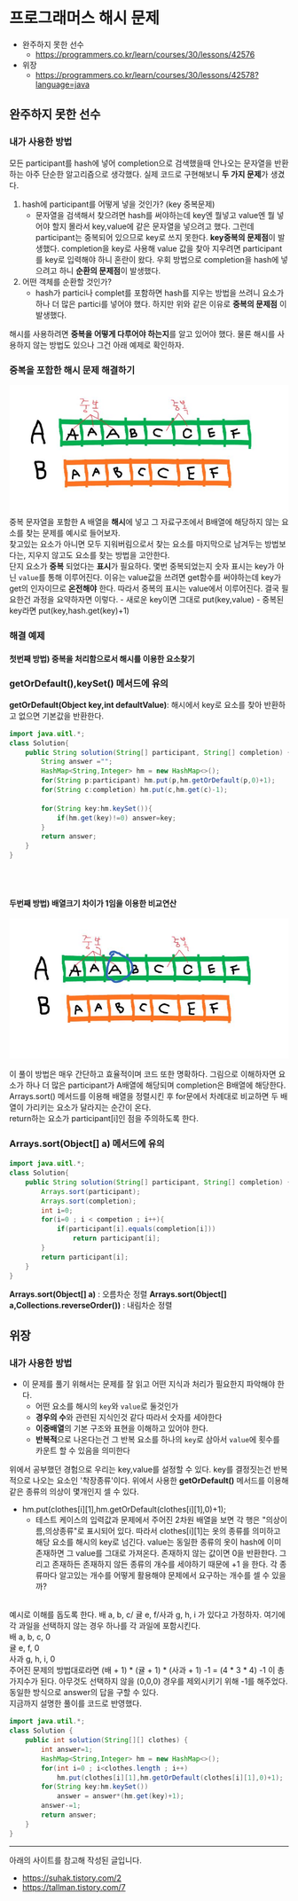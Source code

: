 # 프로그래머스 해시 문제 
- 완주하지 못한 선수
    - https://programmers.co.kr/learn/courses/30/lessons/42576
- 위장
    - https://programmers.co.kr/learn/courses/30/lessons/42578?language=java

## 완주하지 못한 선수
### 내가 사용한 방법
모든 participant를 hash에 넣어 completion으로 검색했을때 안나오는 문자열을 반환하는 아주 단순한 알고리즘으로 생각했다. 실제 코드로 구현해보니 **두 가지 문제**가 생겼다.
1. hash에 participant를 어떻게 넣을 것인가? (key 중복문제)
    - 문자열을 검색해서 찾으려면 hash를 써야하는데 key엔 뭘넣고 value엔 뭘 넣어야 할지 몰라서 key,value에 같은 문자열을 넣으려고 했다. 그런데 participant는 중복되어 있으므로 key로 쓰지 못한다. **key중복의 문제점**이 발생했다. completion을 key로 사용해 value 값을 찾아 지우려면 participant를 key로 입력해야 하니 혼란이 왔다. 우회 방법으로 completion을 hash에 넣으려고 하니 **순환의 문제점**이 발생했다.
2. 어떤 객체를 순환할 것인가?
    - hash가 partici나 complet를 포함하면 hash를 지우는 방법을 쓰려니 요소가 하나 더 많은 partici를 넣어야 했다. 하지만 위와 같은 이유로 **중복의 문제점** 이 발생했다.

해시를 사용하려면 **중복을 어떻게 다루어야 하는지**를 알고 있어야 했다. 물론 해시를 사용하지 않는 방법도 있으나 그건 아래 예제로 확인하자.

### 중복을 포함한 해시 문제 해결하기
![img load fail](./imgs/sameArrays.JPG)
중복 문자열을 포함한 A 배열을 **해시**에 넣고 그 자료구조에서 B배열에 해당하지 않는 요소를 찾는 문제를 예시로 들어보자.<br> 찾고있는 요소가 아니면 모두 지워버림으로서 찾는 요소를 마지막으로 남겨두는 방법보다는, 지우지 않고도 요소를 찾는 방법을 고안한다.<br> 단지 요소가 **중복** 되었다는 **표시**가 필요하다. 몇번 중복되었는지 숫자 표시는 key가 아닌 <code>value</code>를 통해 이루어진다. 이유는 value값을 쓰려면 get함수를 써야하는데 key가 get의 인자이므로 **온전해야** 한다. 따라서 중복의 표시는 value에서 이루어진다. 결국 필요한건 과정을 요약하자면 이렇다.
    - 새로운 key이면 그대로 put(key,value)
    - 중복된 key라면 put(key,hash.get(key)+1)

### 해결 예제
#### 첫번째 방법) 중복을 처리함으로서 해시를 이용한 요소찾기
### getOrDefault(),keySet() 메서드에 유의

 **getOrDefault(Object key,int defaultValue)**: 해시에서 key로 요소를 찾아 반환하고 없으면 기본값을 반환한다.
 
```java
import java.uitl.*;
class Solution{
    public String solution(String[] participant, String[] completion) {
        String answer ="";
        HashMap<String,Integer> hm = new HashMap<>();
        for(String p:participant) hm.put(p,hm.getOrDefault(p,0)+1);
        for(String c:completion) hm.put(c,hm.get(c)-1);

        for(String key:hm.keySet()){
            if(hm.get(key)!=0) answer=key;
        }
        return answer;
    }
}
```

<br><br>

#### 두번째 방법) 배열크기 차이가 1임을 이용한 비교연산
![img load fail](./imgs/sameArrays2.JPG)

이 풀이 방법은 매우 간단하고 효율적이며 코드 또한 명확하다. 그림으로 이해하자면 요소가 하나 더 많은 participant가 A배열에 해당되며 completion은 B배열에 해당한다. Arrays.sort() 메서드를 이용해 배열을 정렬시킨 후 for문에서 차례대로 비교하면 두 배열이 가리키는 요소가 달라지는 순간이 온다. <br>
return하는 요소가 participant[i]인 점을 주의하도록 한다.
### Arrays.sort(Object[] a) 메서드에 유의
```java
import java.uitl.*;
class Solution{
    public String solution(String[] participant, String[] completion) {
        Arrays.sort(participant);
        Arrays.sort(completion);
        int i=0;
        for(i=0 ; i	< competion ; i++){
            if(participant[i].equals(completion[i]))
                return participant[i];
        }
        return participant[i];
    }
}
```

**Arrays.sort(Object[] a)** : 오름차순 정렬
**Arrays.sort(Object[] a,Collections.reverseOrder())** : 내림차순 정렬


## 위장
### 내가 사용한 방법
- 이 문제를 풀기 위해서는 문제를 잘 읽고 어떤 지식과 처리가 필요한지 파악해야 한다.
    - 어떤 요소를 해시의 <code>key</code>와 <code>value</code>로 둘것인가
    - **경우의 수**와 관련된 지식인것 같다 따라서 숫자를 세야한다
    - **이중배열**의 기본 구조와 표현을 이해하고 있어야 한다.
    - **반복적**으로 나온다는건 그 반복 요소를 하나의 <code>key</code>로 삼아서 <code>value</code>에 횟수를 카운트 할 수 있음을 의미한다

위에서 공부했던 경험으로 우리는 key,value를 설정할 수 있다. key를 결정짓는건 반복적으로 나오는 요소인 '착장종류'이다. 위에서 사용한 **getOrDefault()** 메서드를 이용해 같은 종류의 의상이 몇개인지 셀 수 있다. <br>
- hm.put(clothes[i][1],hm.getOrDefault(clothes[i][1],0)+1);
    - 테스트 케이스의 입력값과 문제에서 주어진 2차원 배열을 보면 각 행은 "의상이름,의상종류"로 표시되어 있다. 따라서 clothes[i][1]는 옷의 종류를 의미하고 해당 요소를 해시의 key로 넘긴다. value는 동일한 종류의 옷이 hash에 이미 존재하면 그 value를 그대로 가져온다. 존재하지 않는 값이면 0을 반환한다. 그리고 존재하든 존재하지 않든 종류의 개수를 세야하기 때문에 +1 을 한다. 
각 종류마다 알고있는 개수를 어떻게 활용해야 문제에서 요구하는 개수를 셀 수 있을까?<br><br>

예시로 이해를 돕도록 한다. 배 a, b, c/ 귤 e, f/사과 g, h, i 가 있다고 가정하자. 여기에 각 과일을 선택하지 않는 경우 하나를 각 과일에 포함시킨다.<br>
배 a, b, c, 0 <br>
귤 e, f, 0 <br>
사과 g, h, i, 0 <br> 
주어진 문제의 방법대로라면 (배 + 1) * (귤 + 1) * (사과 + 1) -1 = (4 * 3 * 4) -1 이 총 가지수가 된다. 아무것도 선택하지 않을 (0,0,0) 경우를 제외시키기 위해 -1를 해주었다. 동일한 방식으로 answer의 답을 구할 수 있다. <br>
지금까지 설명한 풀이를 코드로 반영했다. 

```java
import java.util.*;
class Solution {
    public int solution(String[][] clothes) {
        int answer=1;
        HashMap<String,Integer> hm = new HashMap<>();
        for(int i=0 ; i<clothes.length ; i++)
            hm.put(clothes[i][1],hm.getOrDefault(clothes[i][1],0)+1);
        for(String key:hm.keySet())
            answer = answer*(hm.get(key)+1);
        answer-=1;
        return answer;
    }
}
```


---
아래의 사이트를 참고해 작성된 글입니다.
- https://suhak.tistory.com/2
- https://tallman.tistory.com/7